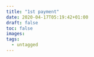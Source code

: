 ```yaml
---
title: "1st payment"
date: 2020-04-17T05:19:42+01:00
draft: false
toc: false
images:
tags:
  - untagged
---
```


<!-- {{< partial "payment/custom1.html" >}} -->
